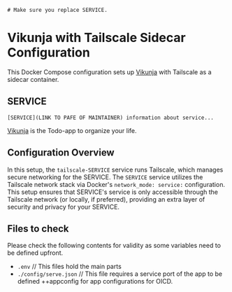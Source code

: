 `# Make sure you replace SERVICE.`

# Vikunja with Tailscale Sidecar Configuration

This Docker Compose configuration sets up [Vikunja](https://github.com/go-vikunja/vikunja) with Tailscale as a sidecar container. 


## SERVICE

`[SERVICE](LINK TO PAFE OF MAINTAINER) information about service...`

[Vikunja](https://github.com/go-vikunja/vikunja) is the Todo-app to organize your life.


## Configuration Overview

In this setup, the `tailscale-SERVICE` service runs Tailscale, which manages secure networking for the SERVICE. The `SERVICE` service utilizes the Tailscale network stack via Docker's `network_mode: service:` configuration. This setup ensures that SERVICE's service is only accessible through the Tailscale network (or locally, if preferred), providing an extra layer of security and privacy for your SERVICE.

## Files to check

Please check the following contents for validity as some variables need to be defined upfront.

- `.env` // This files hold the main parts
- `./config/serve.json` // This file requires a service port of the app to be defined
++appconfig for app configurations for OICD.
